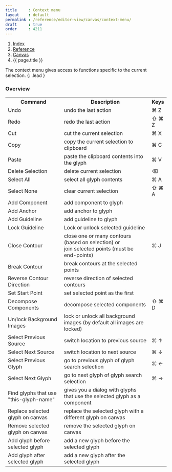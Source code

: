 ```yaml
---
title     : Context menu
layout    : default
permalink : /reference/editor-view/canvas/context-menu/
draft     : true
order     : 4211
---
```


<nav aria-label="breadcrumb">
  <ol class="breadcrumb small">
    <li class="breadcrumb-item"><a href="{{ site.url }}">Index</a></li>
    <li class="breadcrumb-item"><a href="{{ site.url }}/reference">Reference</a></li>
    <li class="breadcrumb-item"><a href="{{ site.url }}/reference/canvas">Canvas</a></li>
    <li class="breadcrumb-item active" aria-current="page">{{ page.title }}</li>
  </ol>
</nav>

The context menu gives access to functions specific to the current selection.
{: .lead }

### Overview

<table class='table table-hover'>
<tr>
<th width='35%'>Command</th>
<th width='55%'>Description</th>
<th width='10%'>Keys</th>
</tr>
<tr class='table-group-divider'>
<td>Undo</td>
<td>undo the last action</td>
<td>⌘ Z</td>
</tr>
<tr>
<td>Redo</td>
<td>redo the last action</td>
<td>⇧ ⌘ Z</td>
</tr>
<tr class='table-group-divider'>
<td>Cut</td>
<td>cut the current selection</td>
<td>⌘ X</td>
</tr>
<tr>
<td>Copy</td>
<td>copy the current selection to clipboard</td>
<td>⌘ C</td>
</tr>
<tr>
<td>Paste</td>
<td>paste the clipboard contents into the glyph</td>
<td>⌘ V</td>
</tr>
<tr>
<td>Delete Selection</td>
<td>delete current selection</td>
<td>⌫</td>
</tr>
<tr class='table-group-divider'>
<td>Select All</td>
<td>select all glyph contents</td>
<td>⌘ A</td>
</tr>
<tr>
<td>Select None</td>
<td>clear current selection</td>
<td>⇧ ⌘ A</td>
</tr>
<tr class='table-group-divider'>
<td>Add Component</td>
<td>add component to glyph</td>
<td> </td>
</tr>
<tr>
<td>Add Anchor</td>
<td>add anchor to glyph</td>
<td> </td>
</tr>
<tr>
<td>Add Guideline</td>
<td>add guideline to glyph</td>
<td> </td>
</tr>
<tr>
<td>Lock Guideline</td>
<td>Lock or unlock selected guideline</td>
<td> </td>
</tr>
<tr>
<td>Close Contour</td>
<td>close one or many contours (based on selection) or <br>join selected points (must be end-points)</td>
<td>⌘ J</td>
</tr>
<tr>
<td>Break Contour</td>
<td>break contours at the selected points</td>
<td> </td>
</tr>
<tr>
<td>Reverse Contour Direction</td>
<td>reverse direction of selected contours</td>
<td> </td>
</tr>
<tr>
<td>Set Start Point</td>
<td>set selected point as the first</td>
<td> </td>
</tr>
<tr>
<td>Decompose Components</td>
<td>decompose selected components</td>
<td>⇧ ⌘ D</td>
</tr>
<tr>
<td>Un/lock Background Images</td>
<td>lock or unlock all background images (by default all images are locked)</td>
<td></td>
</tr>
<tr class='table-group-divider'>
<td>Select Previous Source</td>
<td>switch location to previous source</td>
<td>⌘ ↑</td>
</tr>
<tr>
<td>Select Next Source</td>
<td>switch location to next source</td>
<td>⌘ ↓</td>
</tr>
<tr>
<td>Select Previous Glyph</td>
<td>go to previous glyph of glyph search selection</td>
<td>⌘ ←</td>
</tr>
<tr>
<td>Select Next Glyph</td>
<td>go to next glyph of glyph search selection</td>
<td>⌘ →</td>
</tr>
<tr>
<td>Find glyphs that use "this-glyph-name"</td>
<td>gives you a dialog with glyphs that use the selected glyph as a component</td>
<td></td>
</tr>
<tr class='table-group-divider'>
<td>Replace selected glyph on canvas</td>
<td>replace the selected glyph with a different glyph on canvas</td>
<td></td>
</tr>
<tr>
<td>Remove selected glyph on canvas</td>
<td>remove the selected glyph on canvas</td>
<td></td>
</tr>
<tr>
<td>Add glyph before selected glyph</td>
<td>add a new glyph before the selected glyph</td>
<td></td>
</tr>
<tr>
<td>Add glyph after selected glyph</td>
<td>add a new glyph after the selected glyph</td>
<td></td>
</tr>
</table>























